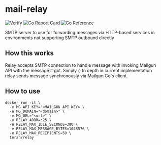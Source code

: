 # mail-relay

[![Verify](https://github.com/teran/relay/actions/workflows/verify.yml/badge.svg?branch=master)](https://github.com/teran/relay/actions/workflows/verify.yml)
[![Go Report Card](https://goreportcard.com/badge/github.com/teran/relay)](https://goreportcard.com/report/github.com/teran/relay)
[![Go Reference](https://pkg.go.dev/badge/github.com/teran/relay.svg)](https://pkg.go.dev/github.com/teran/relay)

SMTP server to use for forwarding messages via HTTP-based services in environments
not supporting SMTP outbound directly

## How this works

Relay accepts SMTP connection to handle message with invoking Mailgun API with
the message it got. Simply :)
In depth in current implementation relay sends message synchronously via Mailgun
Go's client.

## How to use

```shell
docker run -it \
  -e MG_API_KEY="<MAILGUN_API_KEY> \
  -e MG_DOMAIN="<domain>" \
  -e MG_URL="<url>" \
  -e RELAY_ADDR=:25 \
  -e RELAY_MAX_IDLE_SECONDS=300 \
  -e RELAY_MAX_MESSAGE_BYTES=1048576 \
  -e RELAY_MAX_RECIPIENTS=50 \
  teran/relay
```
